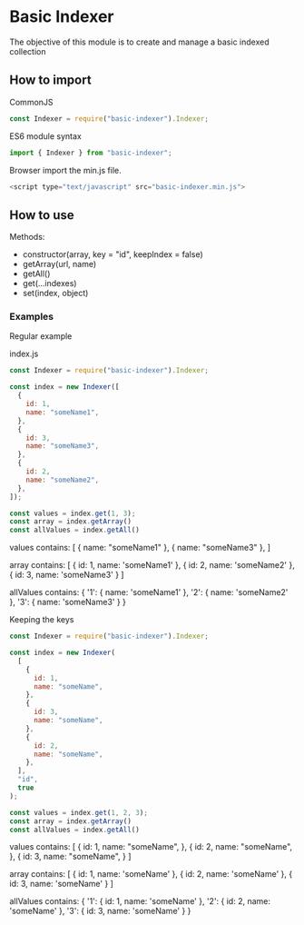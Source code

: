 # Basic Indexer

The objective of this module is to create and manage a basic indexed collection

## How to import

CommonJS
```js
const Indexer = require("basic-indexer").Indexer;
```

ES6 module syntax
```js
import { Indexer } from "basic-indexer";
```

Browser import the min.js file.
```js
<script type="text/javascript" src="basic-indexer.min.js"> 
```

## How to use

Methods:

- constructor(array, key = "id", keepIndex = false)
- getArray(url, name)
- getAll()
- get(...indexes)
- set(index, object)

### Examples

Regular example

index.js
```js
const Indexer = require("basic-indexer").Indexer;

const index = new Indexer([
  {
    id: 1,
    name: "someName1",
  },
  {
    id: 3,
    name: "someName3",
  },
  {
    id: 2,
    name: "someName2",
  },
]);

const values = index.get(1, 3);
const array = index.getArray()
const allValues = index.getAll()

```
values contains:
[
  { name: "someName1" },
  { name: "someName3" },
]

array contains:
[
  { id: 1, name: 'someName1' },
  { id: 2, name: 'someName2' },
  { id: 3, name: 'someName3' }
]

allValues contains:
{
  '1': { name: 'someName1' },
  '2': { name: 'someName2' },
  '3': { name: 'someName3' }
}

Keeping the keys

```js
const Indexer = require("basic-indexer").Indexer;

const index = new Indexer(
  [
    {
      id: 1,
      name: "someName",
    },
    {
      id: 3,
      name: "someName",
    },
    {
      id: 2,
      name: "someName",
    },
  ],
  "id",
  true
);

const values = index.get(1, 2, 3);
const array = index.getArray()
const allValues = index.getAll()

```
values contains:
[
  {
    id: 1,
    name: "someName",
  },
  {
    id: 2,
    name: "someName",
  },
  {
    id: 3,
    name: "someName",
  }
]

array contains:
[
  { id: 1, name: 'someName' },
  { id: 2, name: 'someName' },
  { id: 3, name: 'someName' }
]

allValues contains:
{
  '1': { id: 1, name: 'someName' },
  '2': { id: 2, name: 'someName' },
  '3': { id: 3, name: 'someName' }
}